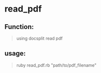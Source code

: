 # read_pdf
## Function:
> using docsplit read pdf
## usage:
> ruby read_pdf.rb "path/to/pdf_filename"
